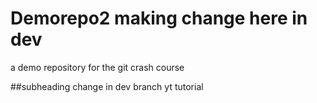 # Demorepo2 making change here in dev
a demo repository for the git crash course

##subheading change in dev branch
yt tutorial
